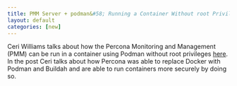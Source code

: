 ```yaml
---
title: PMM Server + podman&#58; Running a Container Without root Privileges
layout: default
categories: [new]
---
```


Ceri Williams talks about how the Percona Monitoring and Management (PMM) can be run in a container using Podman without root privileges [here](https://www.percona.com/blog/2019/10/22/pmm-server-podman-running-a-container-without-root-privileges/?utm_campaign=2019%20Blog%20Q4&utm_content=103803368&utm_medium=social&utm_source=twitter&hss_channel=tw-35373186). In the post Ceri talks about how Percona was able to replace Docker with Podman and Buildah and are able to run containers more securely by doing so.
